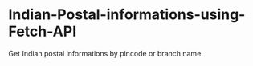 # Indian-Postal-informations-using-Fetch-API
Get Indian postal informations by pincode or branch name
